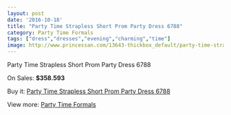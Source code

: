 ```yaml
---
layout: post
date: '2016-10-18'
title: "Party Time Strapless Short Prom Party Dress 6788"
category: Party Time Formals
tags: ["dress","dresses","evening","charming","time"]
image: http://www.princessan.com/13643-thickbox_default/party-time-strapless-short-prom-party-dress-6788.jpg
---
```

Party Time Strapless Short Prom Party Dress 6788

On Sales: **$358.593**
<a href="https://www.princessan.com/en/party-time-formals/6422-party-time-strapless-short-prom-party-dress-6788.html"><amp-img layout="responsive" width="600" height="600" src="//www.princessan.com/13643-thickbox_default/party-time-strapless-short-prom-party-dress-6788.jpg" alt="Party Time Strapless Short Prom Party Dress 6788 0" /></a>
<a href="https://www.princessan.com/en/party-time-formals/6422-party-time-strapless-short-prom-party-dress-6788.html"><amp-img layout="responsive" width="600" height="600" src="//www.princessan.com/13644-thickbox_default/party-time-strapless-short-prom-party-dress-6788.jpg" alt="Party Time Strapless Short Prom Party Dress 6788 1" /></a>
<a href="https://www.princessan.com/en/party-time-formals/6422-party-time-strapless-short-prom-party-dress-6788.html"><amp-img layout="responsive" width="600" height="600" src="//www.princessan.com/13645-thickbox_default/party-time-strapless-short-prom-party-dress-6788.jpg" alt="Party Time Strapless Short Prom Party Dress 6788 2" /></a>
<a href="https://www.princessan.com/en/party-time-formals/6422-party-time-strapless-short-prom-party-dress-6788.html"><amp-img layout="responsive" width="600" height="600" src="//www.princessan.com/13646-thickbox_default/party-time-strapless-short-prom-party-dress-6788.jpg" alt="Party Time Strapless Short Prom Party Dress 6788 3" /></a>

Buy it: [Party Time Strapless Short Prom Party Dress 6788](https://www.princessan.com/en/party-time-formals/6422-party-time-strapless-short-prom-party-dress-6788.html "Party Time Strapless Short Prom Party Dress 6788")

View more: [Party Time Formals](https://www.princessan.com/en/51-party-time-formals "Party Time Formals")